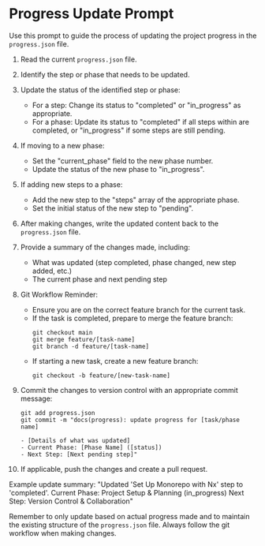 # Progress Update Prompt

Use this prompt to guide the process of updating the project progress in the `progress.json` file.

1. Read the current `progress.json` file.

2. Identify the step or phase that needs to be updated.

3. Update the status of the identified step or phase:
   - For a step: Change its status to "completed" or "in_progress" as appropriate.
   - For a phase: Update its status to "completed" if all steps within are completed, or "in_progress" if some steps are still pending.

4. If moving to a new phase:
   - Set the "current_phase" field to the new phase number.
   - Update the status of the new phase to "in_progress".

5. If adding new steps to a phase:
   - Add the new step to the "steps" array of the appropriate phase.
   - Set the initial status of the new step to "pending".

6. After making changes, write the updated content back to the `progress.json` file.

7. Provide a summary of the changes made, including:
   - What was updated (step completed, phase changed, new step added, etc.)
   - The current phase and next pending step

8. Git Workflow Reminder:
   - Ensure you are on the correct feature branch for the current task.
   - If the task is completed, prepare to merge the feature branch:
     ```
     git checkout main
     git merge feature/[task-name]
     git branch -d feature/[task-name]
     ```
   - If starting a new task, create a new feature branch:
     ```
     git checkout -b feature/[new-task-name]
     ```

9. Commit the changes to version control with an appropriate commit message:
   ```
   git add progress.json
   git commit -m "docs(progress): update progress for [task/phase name]

   - [Details of what was updated]
   - Current Phase: [Phase Name] ([status])
   - Next Step: [Next pending step]"
   ```

10. If applicable, push the changes and create a pull request.

Example update summary:
"Updated 'Set Up Monorepo with Nx' step to 'completed'.
Current Phase: Project Setup & Planning (in_progress)
Next Step: Version Control & Collaboration"

Remember to only update based on actual progress made and to maintain the existing structure of the `progress.json` file. Always follow the git workflow when making changes.